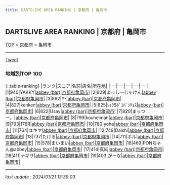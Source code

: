 ```yaml
---
title: DARTSLIVE AREA RANKING | 京都府 | 亀岡市
---
```

## DARTSLIVE AREA RANKING | 京都府 | 亀岡市

[TOP](/darts/rank/) > [京都府](/darts/rank/京都府/) > 亀岡市

___

<a href="https://twitter.com/share?ref_src=twsrc%5Etfw" data-text="DARTSLIVE AREA RANKING | 京都府亀岡市" class="twitter-share-button" data-via="DARTSLIVE" data-hashtags="DARTSLIVE" data-related="DARTSLIVE" data-show-count="false">Tweet</a>

### 地域別TOP 100

{:.table-ranking}
|ランク|スコア|名前|店名|所在地|
|---|---|---|---|---|
|1|940|YAKKY|<a href="https://search.dartslive.com/jp/shop/89675e52c0843d3758d385ea46352d8f">abbey (bar)</a>|<a href="/darts/rank/京都府/亀岡市">京都府亀岡市</a>|
|2|929|よっし～じゃけん|<a href="https://search.dartslive.com/jp/shop/89675e52c0843d3758d385ea46352d8f">abbey (bar)</a>|<a href="/darts/rank/京都府/亀岡市">京都府亀岡市</a>|
|3|892|Y-|<a href="https://search.dartslive.com/jp/shop/89675e52c0843d3758d385ea46352d8f">abbey (bar)</a>|<a href="/darts/rank/京都府/亀岡市">京都府亀岡市</a>|
|4|827|kenken|<a href="https://search.dartslive.com/jp/shop/89675e52c0843d3758d385ea46352d8f">abbey (bar)</a>|<a href="/darts/rank/京都府/亀岡市">京都府亀岡市</a>|
|5|825|ｼｬｸ$ﾎﾟｺﾊﾟﾝﾁｮｽ|<a href="https://search.dartslive.com/jp/shop/89675e52c0843d3758d385ea46352d8f">abbey (bar)</a>|<a href="/darts/rank/京都府/亀岡市">京都府亀岡市</a>|
|6|822|Usay|<a href="https://search.dartslive.com/jp/shop/89675e52c0843d3758d385ea46352d8f">abbey (bar)</a>|<a href="/darts/rank/京都府/亀岡市">京都府亀岡市</a>|
|7|820|まっつー。|<a href="https://search.dartslive.com/jp/shop/89675e52c0843d3758d385ea46352d8f">abbey (bar)</a>|<a href="/darts/rank/京都府/亀岡市">京都府亀岡市</a>|
|8|799|kouheiman|<a href="https://search.dartslive.com/jp/shop/89675e52c0843d3758d385ea46352d8f">abbey (bar)</a>|<a href="/darts/rank/京都府/亀岡市">京都府亀岡市</a>|
|9|793|176R|<a href="https://search.dartslive.com/jp/shop/89675e52c0843d3758d385ea46352d8f">abbey (bar)</a>|<a href="/darts/rank/京都府/亀岡市">京都府亀岡市</a>|
|10|780|yohe|<a href="https://search.dartslive.com/jp/shop/89675e52c0843d3758d385ea46352d8f">abbey (bar)</a>|<a href="/darts/rank/京都府/亀岡市">京都府亀岡市</a>|
|11|764|ユキヤ|<a href="https://search.dartslive.com/jp/shop/89675e52c0843d3758d385ea46352d8f">abbey (bar)</a>|<a href="/darts/rank/京都府/亀岡市">京都府亀岡市</a>|
|12|749|Daishi|<a href="https://search.dartslive.com/jp/shop/89675e52c0843d3758d385ea46352d8f">abbey (bar)</a>|<a href="/darts/rank/京都府/亀岡市">京都府亀岡市</a>|
|13|737|たける|<a href="https://search.dartslive.com/jp/shop/89675e52c0843d3758d385ea46352d8f">abbey (bar)</a>|<a href="/darts/rank/京都府/亀岡市">京都府亀岡市</a>|
|14|711|ポル|<a href="https://search.dartslive.com/jp/shop/89675e52c0843d3758d385ea46352d8f">abbey (bar)</a>|<a href="/darts/rank/京都府/亀岡市">京都府亀岡市</a>|
|15|578|まいまい|<a href="https://search.dartslive.com/jp/shop/89675e52c0843d3758d385ea46352d8f">abbey (bar)</a>|<a href="/darts/rank/京都府/亀岡市">京都府亀岡市</a>|
|16|469|PONちゃん@abbey|<a href="https://search.dartslive.com/jp/shop/89675e52c0843d3758d385ea46352d8f">abbey (bar)</a>|<a href="/darts/rank/京都府/亀岡市">京都府亀岡市</a>|
|17|414|真純|<a href="https://search.dartslive.com/jp/shop/89675e52c0843d3758d385ea46352d8f">abbey (bar)</a>|<a href="/darts/rank/京都府/亀岡市">京都府亀岡市</a>|
|18|411|ナギサ|<a href="https://search.dartslive.com/jp/shop/89675e52c0843d3758d385ea46352d8f">abbey (bar)</a>|<a href="/darts/rank/京都府/亀岡市">京都府亀岡市</a>|
|19|403|がーな|<a href="https://search.dartslive.com/jp/shop/89675e52c0843d3758d385ea46352d8f">abbey (bar)</a>|<a href="/darts/rank/京都府/亀岡市">京都府亀岡市</a>|



___

_last update : 2024/01/21 13:39:03_


<script src="https://cdnjs.cloudflare.com/ajax/libs/jquery/3.6.1/jquery.min.js" integrity="sha512-aVKKRRi/Q/YV+4mjoKBsE4x3H+BkegoM/em46NNlCqNTmUYADjBbeNefNxYV7giUp0VxICtqdrbqU7iVaeZNXA==" crossorigin="anonymous" referrerpolicy="no-referrer"></script>
<script src="https://cdnjs.cloudflare.com/ajax/libs/jquery.tablesorter/2.31.3/js/jquery.tablesorter.min.js" integrity="sha512-qzgd5cYSZcosqpzpn7zF2ZId8f/8CHmFKZ8j7mU4OUXTNRd5g+ZHBPsgKEwoqxCtdQvExE5LprwwPAgoicguNg==" crossorigin="anonymous" referrerpolicy="no-referrer"></script>
<link rel="stylesheet" href="https://cdnjs.cloudflare.com/ajax/libs/jquery.tablesorter/2.31.3/css/theme.default.min.css" integrity="sha512-wghhOJkjQX0Lh3NSWvNKeZ0ZpNn+SPVXX1Qyc9OCaogADktxrBiBdKGDoqVUOyhStvMBmJQ8ZdMHiR3wuEq8+w==" crossorigin="anonymous" referrerpolicy="no-referrer" />
<script>
$(function() {
    $(".table-ranking").tablesorter({sortList:[[0, 0]]});
});
</script>

<script async src="https://platform.twitter.com/widgets.js" charset="utf-8"></script>